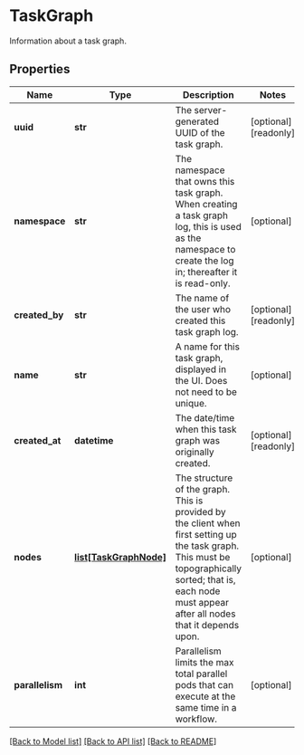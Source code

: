 # TaskGraph

Information about a task graph.
## Properties
Name | Type | Description | Notes
------------ | ------------- | ------------- | -------------
**uuid** | **str** | The server-generated UUID of the task graph. | [optional] [readonly] 
**namespace** | **str** | The namespace that owns this task graph. When creating a task graph log, this is used as the namespace to create the log in; thereafter it is read-only.  | [optional] 
**created_by** | **str** | The name of the user who created this task graph log. | [optional] [readonly] 
**name** | **str** | A name for this task graph, displayed in the UI. Does not need to be unique.  | [optional] 
**created_at** | **datetime** | The date/time when this task graph was originally created.  | [optional] [readonly] 
**nodes** | [**list[TaskGraphNode]**](TaskGraphNode.md) | The structure of the graph. This is provided by the client when first setting up the task graph.  This must be topographically sorted; that is, each node must appear after all nodes that it depends upon.  | [optional] 
**parallelism** | **int** | Parallelism limits the max total parallel pods that can execute at the same time in a workflow.  | [optional] 

[[Back to Model list]](../README.md#documentation-for-models) [[Back to API list]](../README.md#documentation-for-api-endpoints) [[Back to README]](../README.md)


